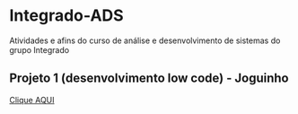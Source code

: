 # Integrado-ADS
Atividades e afins do curso de análise e desenvolvimento de sistemas do grupo Integrado

## Projeto 1 (desenvolvimento low code) - Joguinho
[Clique AQUI](/Projeto/Index.html)
